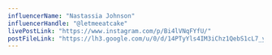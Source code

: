 ```yaml
---
influencerName: "Nastassia Johnson"
influencerHandle: "@letmeeatcake"
livePostLink: "https://www.instagram.com/p/Bi4lVNqFYfU/"
postFileLink: "https://lh3.google.com/u/0/d/14PTyYls4IM3iChz1QebS1cL7_yHkP7br"
---
```

